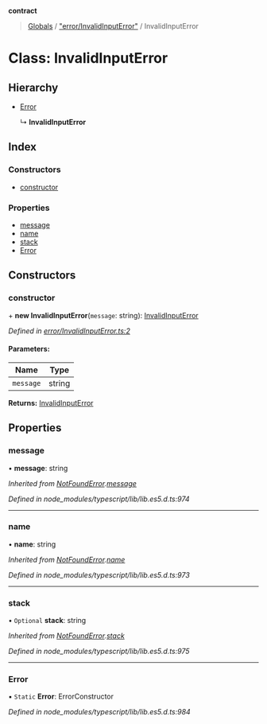 **contract**

> [Globals](../README.md) / ["error/InvalidInputError"](../modules/_error_invalidinputerror_.md) / InvalidInputError

# Class: InvalidInputError

## Hierarchy

* [Error](_error_notfounderror_.notfounderror.md#error)

  ↳ **InvalidInputError**

## Index

### Constructors

* [constructor](_error_invalidinputerror_.invalidinputerror.md#constructor)

### Properties

* [message](_error_invalidinputerror_.invalidinputerror.md#message)
* [name](_error_invalidinputerror_.invalidinputerror.md#name)
* [stack](_error_invalidinputerror_.invalidinputerror.md#stack)
* [Error](_error_invalidinputerror_.invalidinputerror.md#error)

## Constructors

### constructor

\+ **new InvalidInputError**(`message`: string): [InvalidInputError](_error_invalidinputerror_.invalidinputerror.md)

*Defined in [error/InvalidInputError.ts:2](https://github.com/TEAM-B-SOFT2020/LSDContract/blob/fd28498/error/InvalidInputError.ts#L2)*

#### Parameters:

Name | Type |
------ | ------ |
`message` | string |

**Returns:** [InvalidInputError](_error_invalidinputerror_.invalidinputerror.md)

## Properties

### message

•  **message**: string

*Inherited from [NotFoundError](_error_notfounderror_.notfounderror.md).[message](_error_notfounderror_.notfounderror.md#message)*

*Defined in node_modules/typescript/lib/lib.es5.d.ts:974*

___

### name

•  **name**: string

*Inherited from [NotFoundError](_error_notfounderror_.notfounderror.md).[name](_error_notfounderror_.notfounderror.md#name)*

*Defined in node_modules/typescript/lib/lib.es5.d.ts:973*

___

### stack

• `Optional` **stack**: string

*Inherited from [NotFoundError](_error_notfounderror_.notfounderror.md).[stack](_error_notfounderror_.notfounderror.md#stack)*

*Defined in node_modules/typescript/lib/lib.es5.d.ts:975*

___

### Error

▪ `Static` **Error**: ErrorConstructor

*Defined in node_modules/typescript/lib/lib.es5.d.ts:984*
